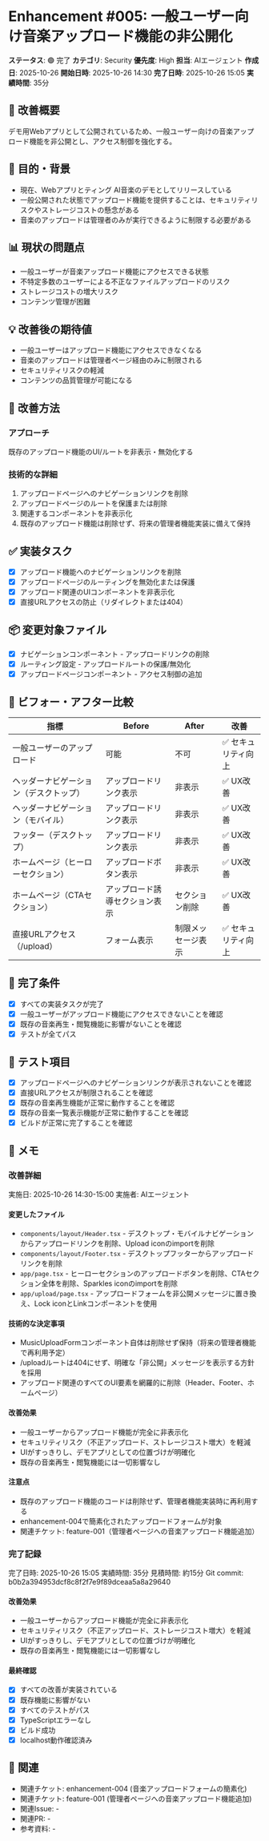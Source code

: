 # Enhancement #005: 一般ユーザー向け音楽アップロード機能の非公開化

**ステータス**: 🟢 完了
**カテゴリ**: Security
**優先度**: High
**担当**: AIエージェント
**作成日**: 2025-10-26
**開始日時**: 2025-10-26 14:30
**完了日時**: 2025-10-26 15:05
**実績時間**: 35分

## 🔧 改善概要

デモ用Webアプリとして公開されているため、一般ユーザー向けの音楽アップロード機能を非公開とし、アクセス制御を強化する。

## 🎯 目的・背景

- 現在、Webアプリとティング AI音楽のデモとしてリリースしている
- 一般公開された状態でアップロード機能を提供することは、セキュリティリスクやストレージコストの懸念がある
- 音楽のアップロードは管理者のみが実行できるように制限する必要がある

## 📊 現状の問題点

- 一般ユーザーが音楽アップロード機能にアクセスできる状態
- 不特定多数のユーザーによる不正なファイルアップロードのリスク
- ストレージコストの増大リスク
- コンテンツ管理が困難

## 💡 改善後の期待値

- 一般ユーザーはアップロード機能にアクセスできなくなる
- 音楽のアップロードは管理者ページ経由のみに制限される
- セキュリティリスクの軽減
- コンテンツの品質管理が可能になる

## 🔧 改善方法

### アプローチ
既存のアップロード機能のUI/ルートを非表示・無効化する

### 技術的な詳細
1. アップロードページへのナビゲーションリンクを削除
2. アップロードページのルートを保護または削除
3. 関連するコンポーネントを非表示化
4. 既存のアップロード機能は削除せず、将来の管理者機能実装に備えて保持

## ✅ 実装タスク

- [x] アップロード機能へのナビゲーションリンクを削除
- [x] アップロードページのルーティングを無効化または保護
- [x] アップロード関連のUIコンポーネントを非表示化
- [x] 直接URLアクセスの防止（リダイレクトまたは404）

## 📦 変更対象ファイル

- [x] ナビゲーションコンポーネント - アップロードリンクの削除
- [x] ルーティング設定 - アップロードルートの保護/無効化
- [x] アップロードページコンポーネント - アクセス制御の追加

## 🧪 ビフォー・アフター比較

| 指標 | Before | After | 改善 |
|------|--------|-------|------|
| 一般ユーザーのアップロード | 可能 | 不可 | ✅ セキュリティ向上 |
| ヘッダーナビゲーション（デスクトップ） | アップロードリンク表示 | 非表示 | ✅ UX改善 |
| ヘッダーナビゲーション（モバイル） | アップロードリンク表示 | 非表示 | ✅ UX改善 |
| フッター（デスクトップ） | アップロードリンク表示 | 非表示 | ✅ UX改善 |
| ホームページ（ヒーローセクション） | アップロードボタン表示 | 非表示 | ✅ UX改善 |
| ホームページ（CTAセクション） | アップロード誘導セクション表示 | セクション削除 | ✅ UX改善 |
| 直接URLアクセス（/upload） | フォーム表示 | 制限メッセージ表示 | ✅ セキュリティ向上 |

## 🎯 完了条件

- [x] すべての実装タスクが完了
- [x] 一般ユーザーがアップロード機能にアクセスできないことを確認
- [x] 既存の音楽再生・閲覧機能に影響がないことを確認
- [x] テストが全てパス

## 🧪 テスト項目

- [x] アップロードページへのナビゲーションリンクが表示されないことを確認
- [x] 直接URLアクセスが制限されることを確認
- [x] 既存の音楽再生機能が正常に動作することを確認
- [x] 既存の音楽一覧表示機能が正常に動作することを確認
- [x] ビルドが正常に完了することを確認

## 📝 メモ

### 改善詳細
実施日: 2025-10-26 14:30-15:00
実施者: AIエージェント

#### 変更したファイル
- `components/layout/Header.tsx` - デスクトップ・モバイルナビゲーションからアップロードリンクを削除、Upload iconのimportを削除
- `components/layout/Footer.tsx` - デスクトップフッターからアップロードリンクを削除
- `app/page.tsx` - ヒーローセクションのアップロードボタンを削除、CTAセクション全体を削除、Sparkles iconのimportを削除
- `app/upload/page.tsx` - アップロードフォームを非公開メッセージに置き換え、Lock iconとLinkコンポーネントを使用

#### 技術的な決定事項
- MusicUploadFormコンポーネント自体は削除せず保持（将来の管理者機能で再利用予定）
- /uploadルートは404にせず、明確な「非公開」メッセージを表示する方針を採用
- アップロード関連のすべてのUI要素を網羅的に削除（Header、Footer、ホームページ）

#### 改善効果
- 一般ユーザーからアップロード機能が完全に非表示化
- セキュリティリスク（不正アップロード、ストレージコスト増大）を軽減
- UIがすっきりし、デモアプリとしての位置づけが明確化
- 既存の音楽再生・閲覧機能には一切影響なし

#### 注意点
- 既存のアップロード機能のコードは削除せず、管理者機能実装時に再利用する
- enhancement-004で簡素化されたアップロードフォームが対象
- 関連チケット: feature-001（管理者ページへの音楽アップロード機能追加）

### 完了記録
完了日時: 2025-10-26 15:05
実績時間: 35分
見積時間: 約15分
Git commit: b0b2a394953dcf8c8f2f7e9f89dceaa5a8a29640

#### 改善効果
- 一般ユーザーからアップロード機能が完全に非表示化
- セキュリティリスク（不正アップロード、ストレージコスト増大）を軽減
- UIがすっきりし、デモアプリとしての位置づけが明確化
- 既存の音楽再生・閲覧機能には一切影響なし

#### 最終確認
- [x] すべての改善が実装されている
- [x] 既存機能に影響がない
- [x] すべてのテストがパス
- [x] TypeScriptエラーなし
- [x] ビルド成功
- [x] localhost動作確認済み

## 🔗 関連

- 関連チケット: enhancement-004 (音楽アップロードフォームの簡素化)
- 関連チケット: feature-001 (管理者ページへの音楽アップロード機能追加)
- 関連Issue: -
- 関連PR: -
- 参考資料: -
